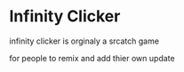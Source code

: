 # Infinity Clicker

infinity clicker is orginaly a srcatch game

for people to remix and add thier own update

